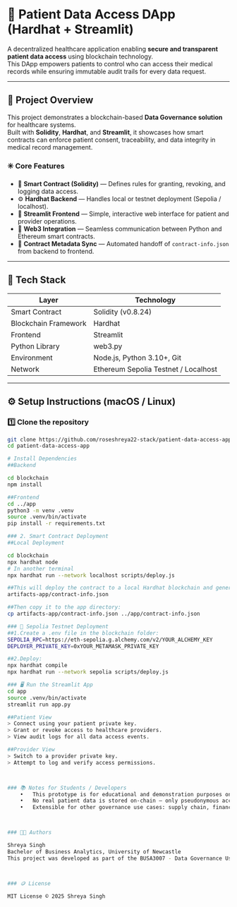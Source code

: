 # 🏥 Patient Data Access DApp (Hardhat + Streamlit)

A decentralized healthcare application enabling **secure and transparent patient data access** using blockchain technology.  
This DApp empowers patients to control who can access their medical records while ensuring immutable audit trails for every data request.

---

## 🚀 Project Overview

This project demonstrates a blockchain-based **Data Governance solution** for healthcare systems.  
Built with **Solidity**, **Hardhat**, and **Streamlit**, it showcases how smart contracts can enforce patient consent, traceability, and data integrity in medical record management.

### ✳️ Core Features
- 🔐 **Smart Contract (Solidity)** — Defines rules for granting, revoking, and logging data access.
- ⚙️ **Hardhat Backend** — Handles local or testnet deployment (Sepolia / localhost).
- 🧠 **Streamlit Frontend** — Simple, interactive web interface for patient and provider operations.
- 🔗 **Web3 Integration** — Seamless communication between Python and Ethereum smart contracts.
- 🧾 **Contract Metadata Sync** — Automated handoff of `contract-info.json` from backend to frontend.

---

## 🧰 Tech Stack
| Layer | Technology |
|-------|-------------|
| Smart Contract | Solidity (v0.8.24) |
| Blockchain Framework | Hardhat |
| Frontend | Streamlit |
| Python Library | web3.py |
| Environment | Node.js, Python 3.10+, Git |
| Network | Ethereum Sepolia Testnet / Localhost |

---

## ⚙️ Setup Instructions (macOS / Linux)

### 1️⃣ Clone the repository
```bash
git clone https://github.com/roseshreya22-stack/patient-data-access-app.git
cd patient-data-access-app

# Install Dependencies 
##Backend 

cd blockchain
npm install

##Frontend
cd ../app
python3 -m venv .venv
source .venv/bin/activate
pip install -r requirements.txt

### 2. Smart Contract Deployment
##Local Deployment

cd blockchain
npx hardhat node
# In another terminal
npx hardhat run --network localhost scripts/deploy.js

##This will deploy the contract to a local Hardhat blockchain and generate:
artifacts-app/contract-info.json

##Then copy it to the app directory:
cp artifacts-app/contract-info.json ../app/contract-info.json

### 🔹 Sepolia Testnet Deployment
##1.Create a .env file in the blockchain folder:
SEPOLIA_RPC=https://eth-sepolia.g.alchemy.com/v2/YOUR_ALCHEMY_KEY
DEPLOYER_PRIVATE_KEY=0xYOUR_METAMASK_PRIVATE_KEY

##2.Deploy:
npx hardhat compile
npx hardhat run --network sepolia scripts/deploy.js

### 🖥️ Run the Streamlit App
cd app
source .venv/bin/activate
streamlit run app.py

##Patient View
> Connect using your patient private key.
> Grant or revoke access to healthcare providers.
> View audit logs for all data access events.

##Provider View
> Switch to a provider private key.
> Attempt to log and verify access permissions.



### 📚 Notes for Students / Developers
	•	This prototype is for educational and demonstration purposes only.
	•	No real patient data is stored on-chain — only pseudonymous access metadata.
	•	Extensible for other governance use cases: supply chain, finance, or identity verification.



### 👩‍💻 Authors

Shreya Singh
Bachelor of Business Analytics, University of Newcastle
This project was developed as part of the BUSA3007 - Data Governance Using Blockchain course.



### 🪙 License

MIT License © 2025 Shreya Singh

